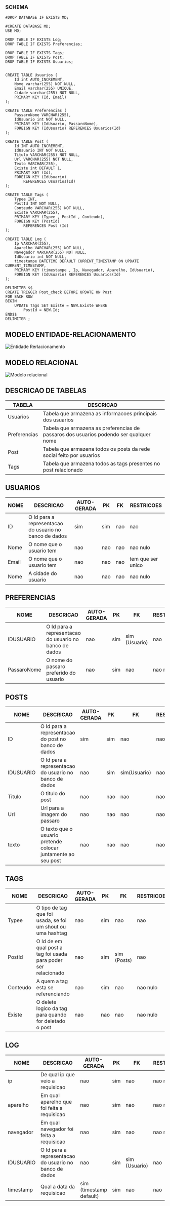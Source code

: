 ### SCHEMA

```
#DROP DATABASE IF EXISTS MD;

#CREATE DATABASE MD;
USE MD;

DROP TABLE IF EXISTS Log;
DROP TABLE IF EXISTS Preferencias;

DROP TABLE IF EXISTS Tags;
DROP TABLE IF EXISTS Post;
DROP TABLE IF EXISTS Usuarios;


CREATE TABLE Usuarios (
    Id int AUTO_INCREMENT,
    Nome varchar(255) NOT NULL,
    Email varchar(255) UNIQUE,
    Cidade varchar(255) NOT NULL,
    PRIMARY KEY (Id, Email)
);

CREATE TABLE Preferencias (
    PassaroNome VARCHAR(255),
    IdUsuario int NOT NULL,
	PRIMARY KEY (IdUsuario, PassaroNome),
    FOREIGN KEY (IdUsuario) REFERENCES Usuarios(Id)
);

CREATE TABLE Post (
    Id INT AUTO_INCREMENT,
    IdUsuario INT NOT NULL,
    Titulo VARCHAR(255) NOT NULL,
    Url VARCHAR(255) NOT NULL,
    Texto VARCHAR(255),
    Existe int DEFAULT 1,
    PRIMARY KEY (Id),
    FOREIGN KEY (IdUsuario)
        REFERENCES Usuarios(Id)
);

CREATE TABLE Tags (
    Typee INT,
    PostId INT NOT NULL,
    Conteudo VARCHAR(255) NOT NULL,
    Existe VARCHAR(255),
    PRIMARY KEY (Typee , PostId , Conteudo),
    FOREIGN KEY (PostId)
        REFERENCES Post (Id)
);

CREATE TABLE Log (
    Ip VARCHAR(255),
    Aparelho VARCHAR(255) NOT NULL,
    Navegador VARCHAR(255) NOT NULL,
    IdUsuario int NOT NULL,
    timestampe DATETIME DEFAULT CURRENT_TIMESTAMP ON UPDATE CURRENT_TIMESTAMP,
    PRIMARY KEY (timestampe , Ip, Navegador, Aparelho, IdUsuario),
    FOREIGN KEY (IdUsuario) REFERENCES Usuarios(Id)
);

DELIMITER $$
CREATE TRIGGER Post_check BEFORE UPDATE ON Post
FOR EACH ROW
BEGIN
	UPDATE Tags SET Existe = NEW.Existe WHERE
		PostId = NEW.Id;
END$$
DELIMITER ;
```

## MODELO ENTIDADE-RELACIONAMENTO
![Entidade Rerlacionamento](entidade-relacionamento.png)

## MODELO RELACIONAL
![Modelo relacional](relacional.png)


## DESCRICAO DE TABELAS

TABELA | DESCRICAO
--- | ---
Usuarios | Tabela que armazena as informacoes principais dos usuarios
Preferencias | Tabela que armazena as preferencias de passaros dos usuarios podendo ser qualquer nome
Post | Tabela que armazena todos os posts da rede social feito por usuarios
Tags | Tabela que armazena todos as tags presentes no post relacionado



## USUARIOS

NOME | DESCRICAO | AUTO-GERADA | PK | FK | RESTRICOES
--- | --- | --- | --- | --- | ---
ID | O Id para a representacao do usuario no banco de dados | sim |sim |nao | nao
Nome | O nome que o usuario tem | nao |nao |nao | nao nulo
Email | O nome que o usuario tem | nao |nao |nao | tem que ser unico
Nome | A cidade do usuario | nao |nao |nao | nao nulo


## PREFERENCIAS

NOME | DESCRICAO | AUTO-GERADA | PK | FK | RESTRICOES
--- | --- | --- | --- | --- | ---
IDUSUARIO | O Id para a representacao do usuario no banco de dados | nao |sim  |sim (Usuario)| nao
PassaroNome | O nome do passaro preferido do usuario | nao |sim |nao | nao nulo


## POSTS

NOME | DESCRICAO | AUTO-GERADA | PK | FK | RESTRICOES
--- | --- | --- | --- | --- | ---
ID | O Id para a representacao do post no banco de dados | sim |sim |nao | nao
IDUSUARIO | O Id para a representacao do usuario no banco de dados | nao |sim  |sim(Usuario) | nao
Titulo | O titulo do post | nao |nao |nao | nao nulo
Url | Url para a imagem do passaro | nao |nao |nao | nao
texto | O texto que o usuario pretende colocar juntamente ao seu post | nao |nao |nao | nao


## TAGS

NOME | DESCRICAO | AUTO-GERADA | PK | FK | RESTRICOES
--- | --- | --- | --- | --- | ---
Typee | O tipo de tag que foi usada, se foi um shout ou uma hashtag | nao |sim |nao | nao
PostId | O Id de em qual post a tag foi usada para poder ser relacionado | nao |sim  |sim (Posts)| nao
Conteudo | A quem a tag esta se referenciando | nao |sim |nao | nao nulo
Existe | O delete logico da tag para quando for deletado o post | nao |nao |nao | nao nulo


## LOG

NOME | DESCRICAO | AUTO-GERADA | PK | FK | RESTRICOES
--- | --- | --- | --- | --- | ---
ip | De qual ip que veio a requisicao | nao |sim |nao | nao nulo
aparelho | Em qual aparelho que foi feita a requisicao | nao |sim  |nao| nao nulo
navegador | Em qual navegador foi feita a requisicao | nao |sim |nao | nao nulo
IDUSUARIO | O Id para a representacao do usuario no banco de dados | nao |sim  |sim (Usuario)| nao
timestamp | Qual a data da requisicao | sim (timestamp default) |sim |nao | nao


